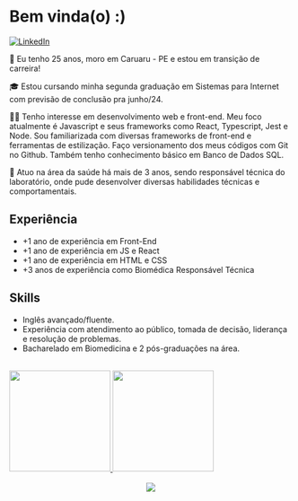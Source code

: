 # Bem vinda(o)  :)
 
[![LinkedIn](https://img.shields.io/badge/LinkedIn-0077B5?style=for-the-badge&logo=linkedin&logoColor=white)](https://www.linkedin.com/in/mylenaverspeelt/) 
 
👩 Eu tenho 25 anos, moro em Caruaru - PE e estou em transição de carreira!
     
🎓 Estou cursando minha segunda graduação em Sistemas para Internet com previsão de conclusão pra junho/24.
     
👩‍💻 Tenho interesse em desenvolvimento web e front-end. Meu foco atualmente é Javascript e seus frameworks como React, Typescript, Jest e Node. Sou familiarizada com diversas frameworks de front-end e ferramentas de estilização. Faço versionamento dos meus códigos com Git no Github. Também tenho conhecimento básico em Banco de Dados SQL.

🔬 Atuo na área da saúde há mais de 3 anos, sendo responsável técnica do laboratório, onde pude desenvolver diversas habilidades técnicas e comportamentais. 

## Experiência

- +1 ano de experiência em Front-End
- +1 ano de experiência em JS e React
- +1 ano de experiência em HTML e CSS
- +3 anos de experiência como Biomédica Responsável Técnica

## Skills

- Inglês avançado/fluente.
- Experiência com atendimento ao público, tomada de decisão, liderança e resolução de problemas.
- Bacharelado em Biomedicina e 2 pós-graduações na área.

<br/>
<div display="flex"> 
  <a href="https://github.com/mylenaverspeelt">
  <img height="180em" src="https://github-readme-stats.vercel.app/api?username=mylenaverspeelt&show_icons=true&theme=ligth&include_all_commits=true&count_private=true"/>
  <img height="180em" src="https://github-readme-stats.vercel.app/api/top-langs/?username=mylenaverspeelt&layout=compact&langs_count=7&theme=ligth"/>
</div>
 <br/>
 <div align="center"> 
  <img src="https://media2.giphy.com/media/HdBiTRPxTMnvi/giphy.gif?cid=790b7611ec26878ff072cc1bcf98badb5797a4f3ab5f5f73&rid=giphy.gif&ct=g"/>
</div>
 

